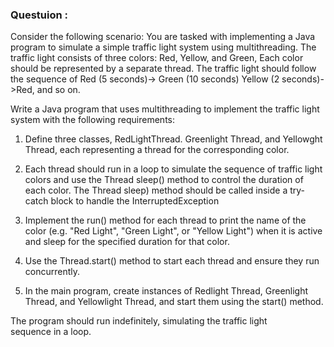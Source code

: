 <h3>Questuion :</h3>

Consider the following scenario: You are tasked with implementing a Java program to simulate a simple traffic light system using multithreading. The traffic light consists of three colors: Red, Yellow, and Green, Each color should be represented by a separate thread. The traffic light should follow the sequence of Red (5 seconds)-> Green (10 seconds) Yellow (2 seconds)- >Red, and so on.

Write a Java program that uses multithreading to implement the traffic light system with the following requirements:

1. Define three classes, RedLightThread. Greenlight Thread, and Yellowght Thread, each representing a thread for the corresponding color.

2. Each thread should run in a loop to simulate the sequence of traffic light colors and use the Thread sleep() method to control the duration of each color. The Thread sleep) method should be called inside a try-catch block to handle the InterruptedException

3. Implement the run() method for each thread to print the name of the color (e.g. "Red Light", "Green Light", or "Yellow Light") when it is active and sleep for the specified duration for that color.

4. Use the Thread.start() method to start each thread and ensure they run concurrently.

5. In the main program, create instances of Redlight Thread, Greenlight Thread, and Yellowlight Thread, and start them using the start() method.

The program should run indefinitely, simulating the traffic light sequence in a loop.